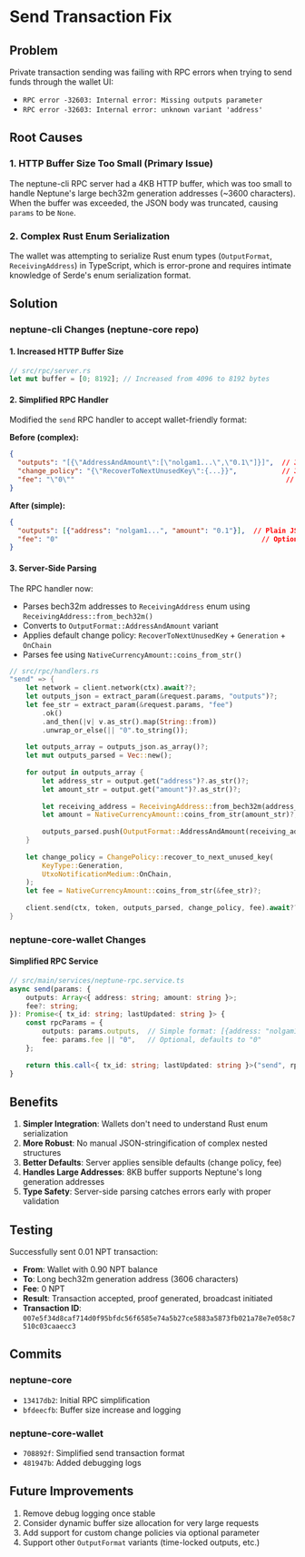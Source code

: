 # Send Transaction Fix

## Problem
Private transaction sending was failing with RPC errors when trying to send funds through the wallet UI:
- `RPC error -32603: Internal error: Missing outputs parameter`
- `RPC error -32603: Internal error: unknown variant 'address'`

## Root Causes

### 1. HTTP Buffer Size Too Small (Primary Issue)
The neptune-cli RPC server had a 4KB HTTP buffer, which was too small to handle Neptune's large bech32m generation addresses (~3600 characters). When the buffer was exceeded, the JSON body was truncated, causing `params` to be `None`.

### 2. Complex Rust Enum Serialization
The wallet was attempting to serialize Rust enum types (`OutputFormat`, `ReceivingAddress`) in TypeScript, which is error-prone and requires intimate knowledge of Serde's enum serialization format.

## Solution

### neptune-cli Changes (neptune-core repo)

#### 1. Increased HTTP Buffer Size
```rust
// src/rpc/server.rs
let mut buffer = [0; 8192]; // Increased from 4096 to 8192 bytes
```

#### 2. Simplified RPC Handler
Modified the `send` RPC handler to accept wallet-friendly format:

**Before (complex):**
```json
{
  "outputs": "[{\"AddressAndAmount\":[\"nolgam1...\",\"0.1\"]}]",  // JSON-stringified Rust enum
  "change_policy": "{\"RecoverToNextUnusedKey\":{...}}",           // JSON-stringified
  "fee": "\"0\""                                                    // JSON-stringified
}
```

**After (simple):**
```json
{
  "outputs": [{"address": "nolgam1...", "amount": "0.1"}],  // Plain JSON
  "fee": "0"                                                  // Optional, defaults to "0"
}
```

#### 3. Server-Side Parsing
The RPC handler now:
- Parses bech32m addresses to `ReceivingAddress` enum using `ReceivingAddress::from_bech32m()`
- Converts to `OutputFormat::AddressAndAmount` variant
- Applies default change policy: `RecoverToNextUnusedKey` + `Generation` + `OnChain`
- Parses fee using `NativeCurrencyAmount::coins_from_str()`

```rust
// src/rpc/handlers.rs
"send" => {
    let network = client.network(ctx).await??;
    let outputs_json = extract_param(&request.params, "outputs")?;
    let fee_str = extract_param(&request.params, "fee")
        .ok()
        .and_then(|v| v.as_str().map(String::from))
        .unwrap_or_else(|| "0".to_string());
    
    let outputs_array = outputs_json.as_array()?;
    let mut outputs_parsed = Vec::new();
    
    for output in outputs_array {
        let address_str = output.get("address")?.as_str()?;
        let amount_str = output.get("amount")?.as_str()?;
        
        let receiving_address = ReceivingAddress::from_bech32m(address_str, network)?;
        let amount = NativeCurrencyAmount::coins_from_str(amount_str)?;
        
        outputs_parsed.push(OutputFormat::AddressAndAmount(receiving_address, amount));
    }
    
    let change_policy = ChangePolicy::recover_to_next_unused_key(
        KeyType::Generation,
        UtxoNotificationMedium::OnChain,
    );
    let fee = NativeCurrencyAmount::coins_from_str(&fee_str)?;
    
    client.send(ctx, token, outputs_parsed, change_policy, fee).await??
}
```

### neptune-core-wallet Changes

#### Simplified RPC Service
```typescript
// src/main/services/neptune-rpc.service.ts
async send(params: {
    outputs: Array<{ address: string; amount: string }>;
    fee?: string;
}): Promise<{ tx_id: string; lastUpdated: string }> {
    const rpcParams = {
        outputs: params.outputs,  // Simple format: [{address: "nolgam1...", amount: "0.1"}]
        fee: params.fee || "0",   // Optional, defaults to "0"
    };
    
    return this.call<{ tx_id: string; lastUpdated: string }>("send", rpcParams);
}
```

## Benefits

1. **Simpler Integration**: Wallets don't need to understand Rust enum serialization
2. **More Robust**: No manual JSON-stringification of complex nested structures
3. **Better Defaults**: Server applies sensible defaults (change policy, fee)
4. **Handles Large Addresses**: 8KB buffer supports Neptune's long generation addresses
5. **Type Safety**: Server-side parsing catches errors early with proper validation

## Testing

Successfully sent 0.01 NPT transaction:
- **From**: Wallet with 0.90 NPT balance
- **To**: Long bech32m generation address (3606 characters)
- **Fee**: 0 NPT
- **Result**: Transaction accepted, proof generated, broadcast initiated
- **Transaction ID**: `007e5f34d8caf714d0f95bfdc56f6585e74a5b27ce5883a5873fb021a78e7e058c7510c03caaecc3`

## Commits

### neptune-core
- `13417db2`: Initial RPC simplification
- `bfdeecfb`: Buffer size increase and logging

### neptune-core-wallet
- `708892f`: Simplified send transaction format
- `481947b`: Added debugging logs

## Future Improvements

1. Remove debug logging once stable
2. Consider dynamic buffer size allocation for very large requests
3. Add support for custom change policies via optional parameter
4. Support other `OutputFormat` variants (time-locked outputs, etc.)
